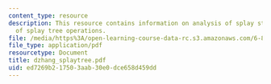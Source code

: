 ```yaml
---
content_type: resource
description: This resource contains information on analysis of splay steps and analysis
  of splay tree operations.
file: /media/https%3A/open-learning-course-data-rc.s3.amazonaws.com/6-854j-advanced-algorithms-fall-2005/ed7269b217503aab30e0dce658d459dd_dzhang_splaytree.pdf
file_type: application/pdf
resourcetype: Document
title: dzhang_splaytree.pdf
uid: ed7269b2-1750-3aab-30e0-dce658d459dd
---
```

